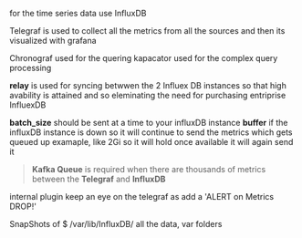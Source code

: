 for the time series data use InfluxDB

Telegraf is used to collect all the metrics from all the sources and then its visualized with grafana

Chronograf used for the quering
kapacator used for the complex query processing

**relay** is used for syncing betwwen the 2 Influex DB instances so that high avability is attained and so eleminating the need for purchasing entriprise InfluexDB

**batch_size** should be sent at a time to your influxDB instance
**buffer** if the influxDB instance is down so it will continue to send the metrics which gets queued up
examaple, like 2Gi so it will hold once available it will again send it 

> **Kafka Queue** is required when there are thousands of metrics between the **Telegraf** and **InfluxDB**

internal plugin keep an eye on the telegraf as add a 'ALERT on Metrics DROP!'

SnapShots of $ /var/lib/InfluxDB/
all the data, var folders 